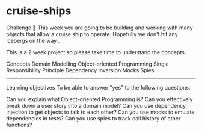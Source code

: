 # cruise-ships

Challenge 🚢
This week you are going to be building and working with many objects that allow a cruise ship to operate. Hopefully we don't hit any icebergs on the way .

This is a 2 week project so please take time to understand the concepts.

Concepts
Domain Modelling
Object-oriented Programming
Single Responsibility Principle
Dependency inversion
Mocks
Spies

 <hr>

Learning objectives
To be able to answer "yes" to the following questions:

Can you explain what Object-oriented Programming is?
Can you effectively break down a user story into a domain model?
Can you use dependency injection to get objects to talk to each other?
Can you use mocks to emulate dependencies in tests?
Can you use spies to track call history of other functions?
